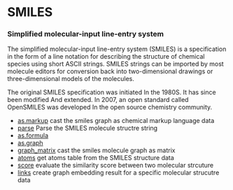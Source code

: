 ﻿# SMILES

### Simplified molecular-input line-entry system
 
 The simplified molecular-input line-entry system (SMILES) is a specification in the 
 form of a line notation for describing the structure of chemical species using short
 ASCII strings. SMILES strings can be imported by most molecule editors for conversion
 back into two-dimensional drawings or three-dimensional models of the molecules.

 The original SMILES specification was initiated In the 1980S. It has since been 
 modified And extended. In 2007, an open standard called OpenSMILES was developed In
 the open source chemistry community.

+ [as.markup](SMILES/as.markup.1) cast the smiles graph as chemical markup language data
+ [parse](SMILES/parse.1) Parse the SMILES molecule structre string
+ [as.formula](SMILES/as.formula.1) 
+ [as.graph](SMILES/as.graph.1) 
+ [graph_matrix](SMILES/graph_matrix.1) cast the smiles molecule graph as matrix
+ [atoms](SMILES/atoms.1) get atoms table from the SMILES structure data
+ [score](SMILES/score.1) evaluate the similarity score between two molecular strcuture
+ [links](SMILES/links.1) create graph embedding result for a specific molecular strucutre data
